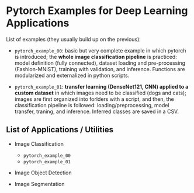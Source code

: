 # Pytorch Examples for Deep Learning Applications

List of examples (they usually build up on the previous):

- `pytorch_example_00`: basic but very complete example in which pytorch is introduced; the **whole image classification pipeline** is practiced: model definition (fully connected), dataset loading and pre-processing (Fashion-MNIST), training with validation, and inference. Functions are modularized and externalized in python scripts.

- `pytorch_example_01`: **transfer learning (DenseNet121, CNN) applied to a custom dataset** in which images need to be classified (dogs and cats); images are first organized into forlders with a script, and then, the classification pipeline is followed: loading/preprocessing, model transfer, traning, and inference. Inferred classes are saved in a CSV.

## List of Applications / Utilities

- Image Classification

    - `pytorch_example_00`
    - `pytorch_example_01`

- Image Object Detection

- Image Segmentation
